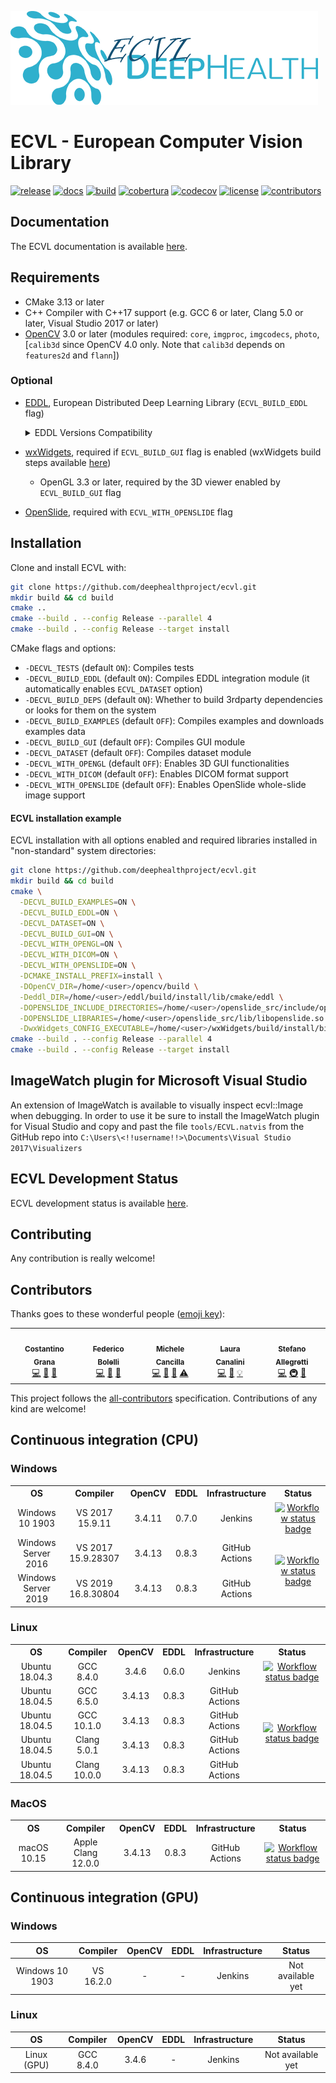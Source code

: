 
![ECVL](doc/logo/DEEPHEALTH_doxygen_logo_reduced.png)
# ECVL - European Computer Vision Library 
[![release](https://img.shields.io/github/v/release/deephealthproject/ecvl)](https://github.com/deephealthproject/ecvl/releases/latest/)
[![docs](https://readthedocs.org/projects/pip/badge/?version=latest&style=flat)](https://deephealthproject.github.io/ecvl/)
[![build](https://jenkins-master-deephealth-unix01.ing.unimore.it/badge/job/DeepHealth/job/ecvl/job/master/linux_end)](#CI)
[![cobertura](https://img.shields.io/jenkins/coverage/cobertura?jobUrl=https%3A%2F%2Fjenkins-master-deephealth-unix01.ing.unimore.it%2Fjob%2FDeepHealth%2Fjob%2Fecvl%2Fjob%2Fmaster%2F&label=cobertura)](https://jenkins-master-deephealth-unix01.ing.unimore.it/job/DeepHealth/job/ecvl/job/master/cobertura/)
[![codecov](https://codecov.io/gh/deephealthproject/ecvl/branch/master/graph/badge.svg)](https://codecov.io/gh/deephealthproject/ecvl)
[![license](https://img.shields.io/github/license/deephealthproject/ecvl)](https://github.com/deephealthproject/ecvl/blob/master/LICENSE)<!-- ALL-CONTRIBUTORS-BADGE:START - Do not remove or modify this section -->
[![contributors](https://img.shields.io/badge/all_contributors-5-orange.svg?style=flat)](#contributors)
<!-- ALL-CONTRIBUTORS-BADGE:END -->

## Documentation

The ECVL documentation is available [here](https://deephealthproject.github.io/ecvl/).

## Requirements
- CMake 3.13 or later
- C++ Compiler with C++17 support (e.g. GCC 6 or later, Clang 5.0 or later, Visual Studio 2017 or later)
- [OpenCV](https://opencv.org) 3.0 or later (modules required: `core`, `imgproc`, `imgcodecs`, `photo`, [`calib3d` since OpenCV 4.0 only. Note that `calib3d` depends on `features2d` and `flann`])

### Optional
- [EDDL](https://github.com/deephealthproject/eddl), European Distributed Deep Learning Library (`ECVL_BUILD_EDDL` flag)
  <details>
  <summary>
    EDDL Versions Compatibility
  </summary>
  <table>
    <thead>
      <tr>
        <th>ECVL</th>
        <th>EDDL</th>
      </tr>
    </thead>
    <tbody>
      <tr>
        <td>0.3.4</td>
        <td>0.9.1b</td>
      </tr>
      <tr>
        <td>0.3.3</td>
        <td>0.9.1b</td>
      </tr>
      <tr>
        <td>0.3.2</td>
        <td>0.9.1b</td>
      </tr>
      <tr>
        <td>0.3.1</td>
        <td>0.8.3</td>
      </tr>
      <tr>
        <td>0.3.0</td>
        <td>0.8.0</td>
      </tr>
      <tr>
        <td>0.2.3</td>
        <td>0.6.0</td>
      </tr>
      <tr>
        <td>0.2.2</td>
        <td>0.6.0</td>
      </tr>
      <tr>
        <td>0.2.1</td>
        <td>0.4.3</td>
      </tr>
      <tr>
        <td>0.2.0</td>
        <td>0.4.3</td>
      </tr>
      <tr>
        <td>0.1.1</td>
        <td>0.4.2</td>
      </tr>
      <tr>
        <td>0.1.0</td>
        <td>0.3.1</td>
      </tr>
    </tbody>
  </table>
  </details>

- [wxWidgets](https://www.wxwidgets.org/), required if `ECVL_BUILD_GUI` flag is enabled (wxWidgets build steps available [here](https://github.com/deephealthproject/ecvl-applications/blob/master/README.md))
  - OpenGL 3.3 or later, required by the 3D viewer enabled by `ECVL_BUILD_GUI` flag
- [OpenSlide](https://github.com/openslide/openslide), required with `ECVL_WITH_OPENSLIDE` flag

## Installation
Clone and install ECVL with:
```bash
git clone https://github.com/deephealthproject/ecvl.git
mkdir build && cd build
cmake ..
cmake --build . --config Release --parallel 4
cmake --build . --config Release --target install
```

CMake flags and options:
- `-DECVL_TESTS` (default `ON`): Compiles tests
- `-DECVL_BUILD_EDDL` (default `ON`): Compiles EDDL integration module (it automatically enables `ECVL_DATASET` option)
- `-DECVL_BUILD_DEPS` (default `ON`): Whether to build 3rdparty dependencies or looks for them on the system
- `-DECVL_BUILD_EXAMPLES` (default `OFF`): Compiles examples and downloads examples data 
- `-DECVL_BUILD_GUI` (default `OFF`): Compiles GUI module
- `-DECVL_DATASET` (default `OFF`): Compiles dataset module
- `-DECVL_WITH_OPENGL` (default `OFF`): Enables 3D GUI functionalities
- `-DECVL_WITH_DICOM` (default `OFF`): Enables DICOM format support
- `-DECVL_WITH_OPENSLIDE` (default `OFF`): Enables OpenSlide whole-slide image support

#### ECVL installation example
ECVL installation with all options enabled and required libraries installed in "non-standard" system directories:
```bash
git clone https://github.com/deephealthproject/ecvl.git
mkdir build && cd build
cmake \
  -DECVL_BUILD_EXAMPLES=ON \
  -DECVL_BUILD_EDDL=ON \
  -DECVL_DATASET=ON \
  -DECVL_BUILD_GUI=ON \
  -DECVL_WITH_OPENGL=ON \
  -DECVL_WITH_DICOM=ON \
  -DECVL_WITH_OPENSLIDE=ON \
  -DCMAKE_INSTALL_PREFIX=install \
  -DOpenCV_DIR=/home/<user>/opencv/build \
  -Deddl_DIR=/home/<user>/eddl/build/install/lib/cmake/eddl \
  -DOPENSLIDE_INCLUDE_DIRECTORIES=/home/<user>/openslide_src/include/openslide \
  -DOPENSLIDE_LIBRARIES=/home/<user>/openslide_src/lib/libopenslide.so \
  -DwxWidgets_CONFIG_EXECUTABLE=/home/<user>/wxWidgets/build/install/bin/wx-config ..
cmake --build . --config Release --parallel 4
cmake --build . --config Release --target install
```

## ImageWatch plugin for Microsoft Visual Studio

An extension of ImageWatch is available to visually inspect ecvl::Image when debugging. In order to use it be sure to install the ImageWatch plugin for Visual Studio and copy and past the file ```tools/ECVL.natvis``` from the GitHub repo into ```C:\Users\<!!username!!>\Documents\Visual Studio 2017\Visualizers```

## ECVL Development Status

ECVL development status is available [here](PROGRESS.md).

## Contributing

Any contribution is really welcome!

## Contributors

Thanks goes to these wonderful people ([emoji key](https://allcontributors.org/docs/en/emoji-key)):

<!-- ALL-CONTRIBUTORS-LIST:START - Do not remove or modify this section -->
<!-- prettier-ignore-start -->
<!-- markdownlint-disable -->
<table>
  <tr>
    <td align="center"><a href="https://github.com/CostantinoGrana"><img src="https://avatars2.githubusercontent.com/u/18437151?v=1" width="100px;" alt=""/><br /><sub><b>Costantino Grana</b></sub></a><br /><a href="https://github.com/deephealthproject/ecvl/commits?author=CostantinoGrana" title="Code">💻</a> <a href="#ideas-CostantinoGrana" title="Ideas, Planning, & Feedback">🤔</a> <a href="#tool-CostantinoGrana" title="Tools">🔧</a></td>
    <td align="center"><a href="https://github.com/prittt"><img src="https://avatars.githubusercontent.com/u/6863130?v=1" width="100px;" alt=""/><br /><sub><b>Federico Bolelli</b></sub></a><br /><a href="https://github.com/deephealthproject/ecvl/commits?author=prittt" title="Code">💻</a> <a href="https://github.com/deephealthproject/ecvl/commits?author=prittt" title="Documentation">📖</a> <a href="#tool-prittt" title="Tools">🔧</a></td>
    <td align="center"><a href="https://github.com/MicheleCancilla"><img src="https://avatars2.githubusercontent.com/u/22983812?v=1" width="100px;" alt=""/><br /><sub><b>Michele Cancilla</b></sub></a><br /><a href="https://github.com/deephealthproject/ecvl/commits?author=MicheleCancilla" title="Code">💻</a> <a href="https://github.com/deephealthproject/ecvl/pulls?q=is%3Apr+reviewed-by%3AMicheleCancilla" title="Reviewed Pull Requests">👀</a> <a href="#tool-MicheleCancilla" title="Tools">🔧</a> <a href="https://github.com/deephealthproject/ecvl/commits?author=MicheleCancilla" title="Tests">⚠️</a></td>
    <td align="center"><a href="https://github.com/lauracanalini"><img src="https://avatars.githubusercontent.com/u/44258837?v=1" width="100px;" alt=""/><br /><sub><b>Laura Canalini</b></sub></a><br /><a href="https://github.com/deephealthproject/ecvl/commits?author=lauracanalini" title="Code">💻</a> <a href="https://github.com/deephealthproject/ecvl/pulls?q=is%3Apr+reviewed-by%3Alauracanalini" title="Reviewed Pull Requests">👀</a> <a href="#example-lauracanalini" title="Examples">💡</a></td>
    <td align="center"><a href="https://github.com/stal12"><img src="https://avatars2.githubusercontent.com/u/34423515?v=1" width="100px;" alt=""/><br /><sub><b>Stefano Allegretti</b></sub></a><br /><a href="https://github.com/deephealthproject/ecvl/commits?author=stal12" title="Code">💻</a> <a href="#infra-stal12" title="Infrastructure (Hosting, Build-Tools, etc)">🚇</a> <a href="#tool-stal12" title="Tools">🔧</a></td>
  </tr>
</table>

<!-- markdownlint-enable -->
<!-- prettier-ignore-end -->
<!-- ALL-CONTRIBUTORS-LIST:END -->

This project follows the [all-contributors](https://allcontributors.org) specification.
Contributions of any kind are welcome!

## <a name="CI">Continuous integration (CPU)</a>

### Windows

<table>
  <tr>
    <th style="text-align:center">OS</th>
    <th style="text-align:center">Compiler</th>
    <th style="text-align:center">OpenCV</th>
    <th style="text-align:center">EDDL</th>
    <th style="text-align:center">Infrastructure</th>
    <th style="text-align:center">Status</th>
  </tr> 
  <tr>
    <td style="text-align:center">Windows 10 1903</td>
    <td style="text-align:center">VS 2017 15.9.11</td>
    <td style="text-align:center">3.4.11 </td>
    <td style="text-align:center">0.7.0</td>
    <td style="text-align:center">Jenkins</td>
    <td style="text-align:center"><a href="https://jenkins-master-deephealth-unix01.ing.unimore.it/job/DeepHealth/job/ecvl/job/master"><img src="https://jenkins-master-deephealth-unix01.ing.unimore.it/badge/job/DeepHealth/job/ecvl/job/master/windows_end" alt="Workflow status badge" loading="lazy" height="20"></a></td>
  </tr>
  <tr>
    <td style="text-align:center">Windows Server 2016</td>
    <td style="text-align:center">VS 2017 15.9.28307</td>
    <td style="text-align:center">3.4.13</td>
    <td style="text-align:center">0.8.3</td>
    <td style="text-align:center">GitHub Actions</td>
    <td style="text-align:center" rowspan="2"><a href="https://github.com/deephealthproject/ecvl/actions?query=workflow%3Awindows"><img src="https://github.com/deephealthproject/ecvl/workflows/windows/badge.svg" alt="Workflow status badge" loading="lazy" height="20"></a></td>
  </tr>
  <tr>
    <td style="text-align:center">Windows Server 2019</td>
    <td style="text-align:center">VS 2019 16.8.30804</td>
    <td style="text-align:center">3.4.13</td>
    <td style="text-align:center">0.8.3</td>
    <td style="text-align:center">GitHub Actions</td>
  </tr>
</table>

### Linux

<table>
  <tr>
    <th style="text-align:center">OS</th>
    <th style="text-align:center">Compiler</th>
    <th style="text-align:center">OpenCV</th>
    <th style="text-align:center">EDDL</th>
    <th style="text-align:center">Infrastructure</th>
    <th style="text-align:center">Status</th>
  </tr> 
  <tr>
    <td style="text-align:center">Ubuntu 18.04.3</td>
    <td style="text-align:center">GCC 8.4.0</td>
    <td style="text-align:center">3.4.6</td>
    <td style="text-align:center">0.6.0</td>
    <td style="text-align:center">Jenkins</td>
    <td style="text-align:center"><a href="https://jenkins-master-deephealth-unix01.ing.unimore.it/job/DeepHealth/job/ecvl/job/master"><img src="https://jenkins-master-deephealth-unix01.ing.unimore.it/badge/job/DeepHealth/job/ecvl/job/master/linux_end" alt="Workflow status badge" loading="lazy" height="20"></a></td>
  </tr>
  <tr>
    <td style="text-align:center">Ubuntu 18.04.5</td>
    <td style="text-align:center">GCC 6.5.0</td>
    <td style="text-align:center">3.4.13</td>
    <td style="text-align:center">0.8.3</td>
    <td style="text-align:center">GitHub Actions</td>
    <td style="text-align:center" rowspan="4"><a href="https://github.com/deephealthproject/ecvl/actions?query=workflow%3Alinux"><img src="https://github.com/deephealthproject/ecvl/workflows/linux/badge.svg" alt="Workflow status badge" loading="lazy" height="20"></a></td>
  </tr>
  <tr>
    <td style="text-align:center">Ubuntu 18.04.5</td>
    <td style="text-align:center">GCC 10.1.0</td>
    <td style="text-align:center">3.4.13</td>
    <td style="text-align:center">0.8.3</td>
    <td style="text-align:center">GitHub Actions</td>
  </tr>
  <tr>
    <td style="text-align:center">Ubuntu 18.04.5</td>
    <td style="text-align:center">Clang 5.0.1</td>
    <td style="text-align:center">3.4.13</td>
    <td style="text-align:center">0.8.3</td>
    <td style="text-align:center">GitHub Actions</td>
  </tr>
  <tr>
    <td style="text-align:center">Ubuntu 18.04.5</td>
    <td style="text-align:center">Clang 10.0.0</td>
    <td style="text-align:center">3.4.13</td>
    <td style="text-align:center">0.8.3</td>
    <td style="text-align:center">GitHub Actions</td>
  </tr>
</table>



### MacOS

<table>
  <tr>
    <th style="text-align:center">OS</th>
    <th style="text-align:center">Compiler</th>
    <th style="text-align:center">OpenCV</th>
    <th style="text-align:center">EDDL</th>
    <th style="text-align:center">Infrastructure</th>
    <th style="text-align:center">Status</th>
  </tr> 
  <tr>
    <td style="text-align:center">macOS 10.15</td>
    <td style="text-align:center">Apple Clang 12.0.0</td>
    <td style="text-align:center">3.4.13</td>
    <td style="text-align:center">0.8.3</td>
    <td style="text-align:center">GitHub Actions</td>
    <td style="text-align:center" rowspan="4"><a href="https://github.com/deephealthproject/ecvl/actions?query=workflow%3Amacos"><img src="https://github.com/deephealthproject/ecvl/workflows/macos/badge.svg" alt="Workflow status badge" loading="lazy" height="20"></a></td>
  </tr>
</table>


## <a name="CI">Continuous integration (GPU)</a> 

### Windows

|   OS    |  Compiler  | OpenCV | EDDL |Infrastructure | Status | 
|:-------:|:----------:|:------:|:------:|:------:|:------:|
| Windows 10 1903 | VS 16.2.0 | - | - | Jenkins |  Not available yet        |

### Linux

|   OS    |  Compiler  | OpenCV | EDDL | Infrastructure | Status | 
|:-------:|:----------:|:------:|:------:|:------:|:------:|
| Linux (GPU)   | GCC 8.4.0  | 3.4.6  | - | Jenkins | Not available yet        |

